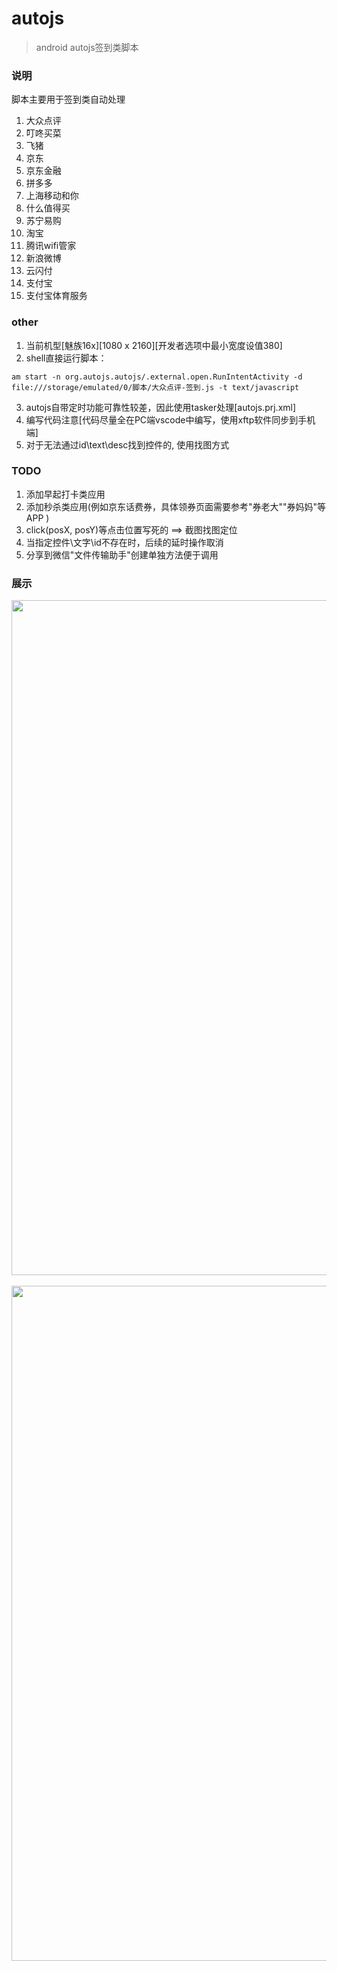 # autojs
> android autojs签到类脚本


### 说明
脚本主要用于签到类自动处理

1. 大众点评
2. 叮咚买菜
3. 飞猪
4. 京东
5. 京东金融
6. 拼多多
7. 上海移动和你
8. 什么值得买
9. 苏宁易购
10. 淘宝
11. 腾讯wifi管家
12. 新浪微博
13. 云闪付
14. 支付宝
15. 支付宝体育服务





### other
1. 当前机型[魅族16x][1080 x 2160][开发者选项中最小宽度设值380]
2. shell直接运行脚本：
```
am start -n org.autojs.autojs/.external.open.RunIntentActivity -d file:///storage/emulated/0/脚本/大众点评-签到.js -t text/javascript
```
3. autojs自带定时功能可靠性较差，因此使用tasker处理[autojs.prj.xml]
4. 编写代码注意[代码尽量全在PC端vscode中编写，使用xftp软件同步到手机端]
5. 对于无法通过id\text\desc找到控件的, 使用找图方式





### TODO
1. 添加早起打卡类应用
2. 添加秒杀类应用(例如京东话费券，具体领券页面需要参考"券老大""券妈妈"等APP )
3. click(posX, posY)等点击位置写死的 ==> 截图找图定位
4. 当指定控件\文字\id不存在时，后续的延时操作取消
5. 分享到微信"文件传输助手"创建单独方法便于调用



### 展示
<div align=center><img height="1080" width="540" src="https://github.com/bjc5233/autojs/raw/master/resources/demo1.png"/></div>
<br>
<div align=center><img height="1080" width="540" src="https://github.com/bjc5233/autojs/raw/master/resources/demo2.png"/></div>
<br>